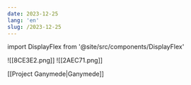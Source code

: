 ```yaml
---
date: 2023-12-25
lang: 'en'
slug: /2023-12-25
---
```


import DisplayFlex from '@site/src/components/DisplayFlex'

<DisplayFlex>

![[8CE3E2.png]]
![[2AEC71.png]]

</DisplayFlex>

[[Project Ganymede|Ganymede]]
